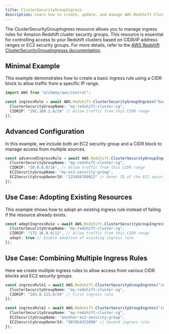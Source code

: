 ```yaml
---
title: ClusterSecurityGroupIngress
description: Learn how to create, update, and manage AWS Redshift ClusterSecurityGroupIngresss using Alchemy Cloud Control.
---
```


The ClusterSecurityGroupIngress resource allows you to manage ingress rules for Amazon Redshift cluster security groups. This resource is essential for controlling access to your Redshift clusters based on CIDR/IP address ranges or EC2 security groups. For more details, refer to the [AWS Redshift ClusterSecurityGroupIngresss documentation](https://docs.aws.amazon.com/redshift/latest/userguide/).

## Minimal Example

This example demonstrates how to create a basic ingress rule using a CIDR block to allow traffic from a specific IP range.

```ts
import AWS from "alchemy/aws/control";

const ingressRule = await AWS.Redshift.ClusterSecurityGroupIngress("basicIngressRule", {
  ClusterSecurityGroupName: "my-redshift-cluster-sg",
  CIDRIP: "192.168.1.0/24" // Allow traffic from this CIDR range
});
```

## Advanced Configuration

In this example, we include both an EC2 security group and a CIDR block to manage access from multiple sources.

```ts
const advancedIngressRule = await AWS.Redshift.ClusterSecurityGroupIngress("advancedIngressRule", {
  ClusterSecurityGroupName: "my-redshift-cluster-sg",
  CIDRIP: "10.0.0.0/16", // Allow traffic from this CIDR range
  EC2SecurityGroupName: "my-ec2-security-group",
  EC2SecurityGroupOwnerId: "123456789012" // Owner ID of the EC2 security group
});
```

## Use Case: Adopting Existing Resources

This example shows how to adopt an existing ingress rule instead of failing if the resource already exists.

```ts
const adoptIngressRule = await AWS.Redshift.ClusterSecurityGroupIngress("adoptIngressRule", {
  ClusterSecurityGroupName: "my-redshift-cluster-sg",
  CIDRIP: "172.16.0.0/12", // Allow traffic from this CIDR range
  adopt: true // Enable adoption of existing ingress rule
});
```

## Use Case: Combining Multiple Ingress Rules

Here we create multiple ingress rules to allow access from various CIDR blocks and EC2 security groups.

```ts
const ingressRule1 = await AWS.Redshift.ClusterSecurityGroupIngress("ingressRule1", {
  ClusterSecurityGroupName: "my-redshift-cluster-sg",
  CIDRIP: "203.0.113.0/24" // First ingress rule
});

const ingressRule2 = await AWS.Redshift.ClusterSecurityGroupIngress("ingressRule2", {
  ClusterSecurityGroupName: "my-redshift-cluster-sg",
  EC2SecurityGroupName: "another-ec2-security-group",
  EC2SecurityGroupOwnerId: "987654321098" // Second ingress rule
});
```